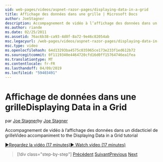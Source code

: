 ```yaml
---
uid: web-pages/videos/aspnet-razor-pages/displaying-data-in-a-grid
title: Affichage des données dans une grille | Microsoft Docs
author: JoeStagner
description: Accompagnement de vidéo à l’affichage des données dans un didacticiel de grille
ms.author: riande
ms.date: 02/25/2011
ms.assetid: 76ac6b38-ca93-4d8f-8a72-9e46c82054ab
msc.legacyurl: /web-pages/videos/aspnet-razor-pages/displaying-data-in-a-grid
msc.type: video
ms.openlocfilehash: 64d13293ba4575c035965ce173e233f1ed612b72
ms.sourcegitcommit: 0f1119340e4464720cfd16d0ff15764746ea1fea
ms.translationtype: MT
ms.contentlocale: fr-FR
ms.lasthandoff: 04/09/2019
ms.locfileid: "59403491"
---
```

# <a name="displaying-data-in-a-grid"></a><span data-ttu-id="c106d-103">Affichage de données dans une grille</span><span class="sxs-lookup"><span data-stu-id="c106d-103">Displaying Data in a Grid</span></span>

<span data-ttu-id="c106d-104">par [Joe Stagner](https://github.com/JoeStagner)</span><span class="sxs-lookup"><span data-stu-id="c106d-104">by [Joe Stagner](https://github.com/JoeStagner)</span></span>

<span data-ttu-id="c106d-105">Accompagnement de vidéo à l’affichage des données dans un didacticiel de grille</span><span class="sxs-lookup"><span data-stu-id="c106d-105">Video accompaniment to the Displaying Data in a Grid tutorial</span></span>

[<span data-ttu-id="c106d-106">&#9654;Regardez la vidéo (17 minutes)</span><span class="sxs-lookup"><span data-stu-id="c106d-106">&#9654; Watch video (17 minutes)</span></span>](https://channel9.msdn.com/Blogs/ASP-NET-Site-Videos/displaying-data-in-a-grid)

> [!div class="step-by-step"]
> <span data-ttu-id="c106d-107">[Précédent](working-with-data-part-2.md)
> [Suivant](displaying-data-in-a-chart-part-1.md)</span><span class="sxs-lookup"><span data-stu-id="c106d-107">[Previous](working-with-data-part-2.md)
[Next](displaying-data-in-a-chart-part-1.md)</span></span>
